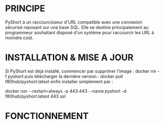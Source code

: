 <h1>PRINCIPE</h1>
PyShort à un raccourcisseur d'URL compatible avec une connexion sécurisé reposant sur une base SQL. Elle se destine principalement au programmeur souhaitant disposé d'un système pour raccourcir les URL à moindre coût. 

<h1>INSTALLATION & MISE A JOUR</h1>
Si PyShort est déjà installé, commencer par supprimer l'image : docker rm -f pyshort
puis télécharger la dernière version : docker pull f80hub/pyshort:latest
enfin installer simplement par : 

docker run --restart=always -p 443:443 --name pyshort -d f80hub/pyshort:latest <domain> 443 ssl

<h1>FONCTIONNEMENT</h1>
